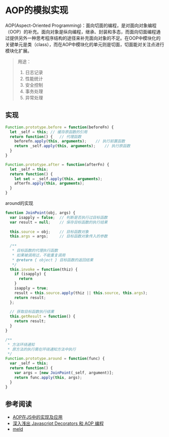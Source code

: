 # AOP的模拟实现

AOP(Aspect-Oriented Programming)：面向切面的编程，是对面向对象编程（OOP）的补充。面向对象是纵向编程，继承、封装和多态，而面向切面编程通过提供另外一种思考程序结构的途径来补充面向对象的不足。在OOP中模块化的关键单元是类（class），而在AOP中模块化的单元则是切面，切面能对关注点进行模块化扩展。

> 用途：
>
> 1. 日志记录
> 2. 性能统计
> 3. 安全控制
> 4. 事务处理
> 5. 异常处理

## 实现

```javascript
Function.prototype.before = function(beforeFn) {
  let _self = this;	// 缓存原函数的引用
  return function() {	// 代理函数
    beforefn.apply(this, arguments);	// 执行前置函数
    return _self.apply(this, arguments);	// 执行原函数
  }
}

Function.prototype.after = function(afterFn) {
  let _self = this;
  return function() {
    let set = _self.apply(this, arguments);
    afterfn.apply(this, arguments);
  }
}
```

around的实现

```javascript
function JoinPoint(obj, args) {
  var isapply = false;	// 判断是否执行过目标函数
  var result = null;	// 保存目标函数的执行结果
  
  this.source = obj;	// 目标函数对象
  this.args = args;		// 目标函数对象传入的参数
  
  /**
   * 目标函数的代理执行函数
   * 如果被调用过，不能重复调用
   * @return { object } 目标函数的返回结果
   */
  this.invoke = function(thiz) {
    if (isapply) {
      return
    }
    isapply = true;
    result = this.source.apply(thiz || this.source, this.args);
    return result;
  };
  
  // 获取目标函数执行结果
  this.getResult = function() {
    return result;
  }
}

/**
 * 方法环绕通知
 * 原方法的执行需在环绕通知方法中执行
 */
Function.prototype.around = function(func) {
  var _self = this;
  return function() {
    var args = [new JoinPoint(_self, argument)];
    return func.apply(this, args);
  }
}
```

## 参考阅读

- [AOP在JS中的实现及应用](<https://blog.csdn.net/qq_21460229/article/details/79696159>)
- [深入浅出 Javascript Decorators 和 AOP 编程](<https://github.com/rainjay/blog/issues/5>)
- [meld](<https://github.com/cujojs/meld/blob/master/meld.js>)

